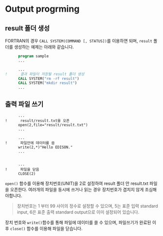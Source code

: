 
# Output progrming

## result 폴더 생성

FORTRAN의 경우 ```CALL SYSTEM(COMMAND [, STATUS])```를 이용하면 되며, ```result``` 폴더를 생성하는 예제는 아래와 같습니다.
```fortran
      program sample
      ...

      ...
!      결과 파일이 저장될 result 폴더 생성
      CALL SYSTEM("rm -rf result")
      CALL SYSTEM("mkdir result")
      ...
```

## 출력 파일 쓰기

```FORTRAN
      ...
!      result/result.txt을 오픈
      open(2,file="result/result.txt")
      ...

      ...
!      파일안에 데이터를 씀
      write(2,*)"Hello EDISON."
      ...


      ...
!      파일을 닫음
      CLOSE(2)
```
```open()``` 함수를 이용해 장치번호(UNIT)을 2로 설정하여 result 폴더 안 result.txt 파일을 오픈한다. 여러개의 파일을 동시에 쓰거나 읽는 경우 장치번호가 겹치지 않게 조심해야합니다.
> 장치번호는 1 부터 99 사이의 정수로 설정할 수 있으며, 5는 표준 입력 standard input, 6은 표준 출력 standard output으로 이미 설정되어 있습니다.

장치 번호와 ```write()```함수를 통해 파일에 데이터를 쓸 수 있으며, 파일쓰기가 완료된 이후 ```close()``` 함수를 이용해 파일을 닫습니다.
